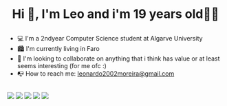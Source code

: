 <h1 align="center">Hi 👋, I'm Leo and i'm 19 years old👨‍💻</h1>

##

- 💻 I'm a 2ndyear Computer Science student at Algarve University
- 🏙 I'm currently living in Faro
- 👬 I'm looking to collaborate on anything that i think has value or at least seems interesting (for me ofc :) 
- 📭 How to reach me: leonardo2002moreira@gmail.com

##

##
<div>
  <a href="https://www.instagram.com/leonardo.moreiraa/?hl=pt" target="_blank"><img src="https://img.shields.io/badge/Instagram-E4405F?style=for-the-badge&logo=instagram&logoColor=white" target="_blank"></a>
  <a href="https://twitter.com/Lennaayyy" target="_blank"><img src="https://img.shields.io/badge/Twitter-1DA1F2?style=for-the-badge&logo=twitter&logoColor=white" target="_blank"></a>
  <a href="https://discord.com/channels/763156819559448594/763156819559448599" target="_blank"><img src="https://img.shields.io/badge/Discord-7289DA?style=for-the-badge&logo=discord&logoColor=white" target="_blank"></a>
  <a href="https://open.spotify.com/user/leonardo2002moreira" target="_blank"><img src="https://img.shields.io/badge/Spotify-1ED760?&style=for-the-badge&logo=spotify&logoColor=white" target="_blank"></a>
  <a href="https://www.linkedin.com/in/leonardo-moreira-5b4ab61a2/" target="_blank"><img src="https://img.shields.io/badge/LinkedIn-0077B5?style=for-the-badge&logo=linkedin&logoColor=white" target="_blank"></a>
</div>

##
